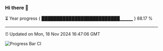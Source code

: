 ### Hi there 👋

⏳ Year progress { ██████████████████████████▁▁▁▁ } 88.17 %

---

⏰ Updated on Mon, 18 Nov 2024 16:47:06 GMT

![Progress Bar CI](https://github.com/IshwaranRudhara/GIT-ACTION/workflows/Progress%20Bar%20CI/badge.svg)

